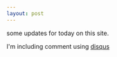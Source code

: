 ```yaml
---
layout: post
---
```

some updates for today on this site.

I'm including comment using [disqus]( https://disqus.com/)


